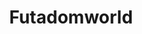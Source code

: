 ---
title: Futadomworld
crosslinks:
- yiffcaptions
- futanari
- asktransgender
- nsfwcyoa
- TGirlPoV
- peehole
- gonewildaudio
- MylifewithFel
- FutanariPegging
- me_irl
---